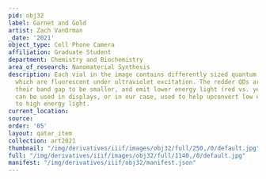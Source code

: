 ```yaml
---
pid: obj32
label: Garnet and Gold
artist: Zach VanOrman
_date: '2021'
object_type: Cell Phone Camera
affiliation: Graduate Student
department: Chemistry and Biochemistry
area_of_research: Nanomaterial Synthesis
description: Each vial in the image contains differently sized quantum dots (QDs),
  which are fluorescent under ultraviolet excitation. The redder QDs are larger, causing
  their band gap to be smaller, and emit lower energy light (red vs. yellow). QDs
  can be used in displays, or in our case, used to help upconvert low energy light
  to high energy light.
current_location: 
source: 
order: '05'
layout: qatar_item
collection: art2021
thumbnail: "/img/derivatives/iiif/images/obj32/full/250,/0/default.jpg"
full: "/img/derivatives/iiif/images/obj32/full/1140,/0/default.jpg"
manifest: "/img/derivatives/iiif/obj32/manifest.json"
---
```

